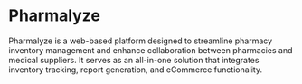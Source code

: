 # Pharmalyze
Pharmalyze is a web-based platform designed to streamline pharmacy inventory management and enhance collaboration between pharmacies and medical suppliers. It serves as an all-in-one solution that integrates inventory tracking, report generation, and eCommerce functionality.
